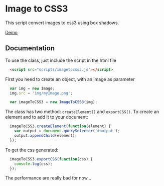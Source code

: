 # Image to CSS3

  This script convert images to css3 using box shadows.

  [Demo](http://romainberger.com/lab/image-to-css3)

## Documentation

  To use the class, just include the script in the html file

  ```html
    <script src="scripts/imagetocss3.js"></script>
  ```

  First you need to create an object, with an image as parameter

  ```javascript
    var img = new Image;
    img.src = 'img/myImage.png';

    var imageToCSS3 = new ImageToCSS3(img);
  ```

  The class has two method: `createElement()` and `exportCSS()`.
  To create an element and to add it to your document:

  ```javascript
    imageToCSS3.createElement(function(element) {
      var output = document.querySelector('#output');
      output.appendChild(element);
    });
  ```

  To get the css generated:

  ```javascript
    imageToCSS3.exportCSS(function(css) {
      console.log(css);
    });
  ```

  The performance are really bad for now...